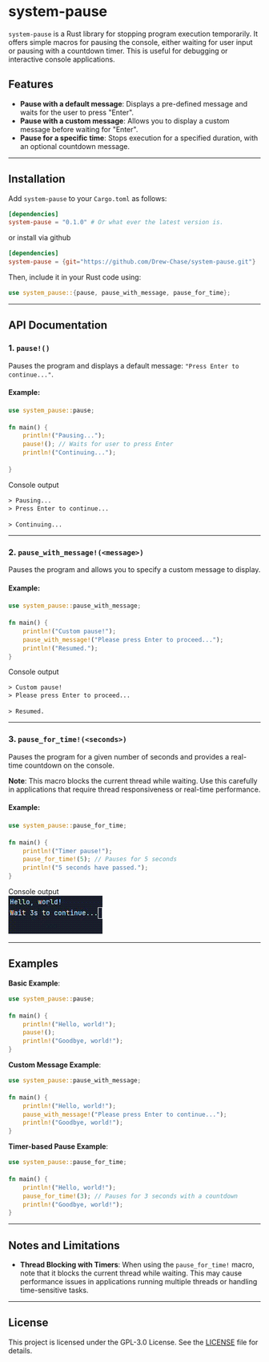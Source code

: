 
# system-pause

`system-pause` is a Rust library for stopping program execution temporarily. It offers simple macros for pausing the console, either waiting for user input or pausing with a countdown timer. This is useful for debugging or interactive console applications.

## Features

- **Pause with a default message**: Displays a pre-defined message and waits for the user to press "Enter".
- **Pause with a custom message**: Allows you to display a custom message before waiting for "Enter".
- **Pause for a specific time**: Stops execution for a specified duration, with an optional countdown message.

---

## Installation

Add `system-pause` to your `Cargo.toml` as follows:

```toml
[dependencies]
system-pause = "0.1.0" # Or what ever the latest version is.
```

or install via github
```toml
[dependencies]
system-pause = {git="https://github.com/Drew-Chase/system-pause.git"}
```

Then, include it in your Rust code using:

```rust
use system_pause::{pause, pause_with_message, pause_for_time};
```

---

## API Documentation

### 1. `pause!()`

Pauses the program and displays a default message: `"Press Enter to continue..."`.

#### Example:

```rust
use system_pause::pause;

fn main() {
    println!("Pausing...");
    pause!(); // Waits for user to press Enter
    println!("Continuing...");
    
}
```

Console output
```text
> Pausing...
> Press Enter to continue...
 
> Continuing...
```

---

### 2. `pause_with_message!(<message>)`

Pauses the program and allows you to specify a custom message to display.

#### Example:

```rust
use system_pause::pause_with_message;

fn main() {
    println!("Custom pause!");
    pause_with_message!("Please press Enter to proceed...");
    println!("Resumed.");
}
```


Console output
```text
> Custom pause!
> Please press Enter to proceed...
 
> Resumed.
```

---

### 3. `pause_for_time!(<seconds>)`

Pauses the program for a given number of seconds and provides a real-time countdown on the console.

**Note**: This macro blocks the current thread while waiting. Use this carefully in applications that require thread responsiveness or real-time performance.

#### Example:

```rust
use system_pause::pause_for_time;

fn main() {
    println!("Timer pause!");
    pause_for_time!(5); // Pauses for 5 seconds
    println!("5 seconds have passed.");
}
```


Console output   
![pause-timer.gif](pause-timer.gif)


---

## Examples

**Basic Example**:

```rust
use system_pause::pause;

fn main() {
    println!("Hello, world!");
    pause!();
    println!("Goodbye, world!");
}
```

**Custom Message Example**:

```rust
use system_pause::pause_with_message;

fn main() {
    println!("Hello, world!");
    pause_with_message!("Please press Enter to continue...");
    println!("Goodbye, world!");
}
```

**Timer-based Pause Example**:

```rust
use system_pause::pause_for_time;

fn main() {
    println!("Hello, world!");
    pause_for_time!(3); // Pauses for 3 seconds with a countdown
    println!("Goodbye, world!");
}
```

---

## Notes and Limitations

- **Thread Blocking with Timers**: When using the `pause_for_time!` macro, note that it blocks the current thread while waiting. This may cause performance issues in applications running multiple threads or handling time-sensitive tasks.

---

## License

This project is licensed under the GPL-3.0 License. See the [LICENSE](LICENSE) file for details.

